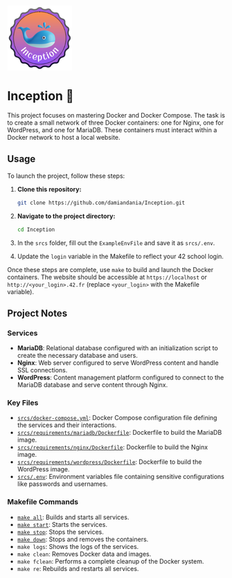 <p>
<img src="https://github.com/damiandania/damiandania/blob/main/Pics/Inception.png"
	alt="Project pic" width="150" height="150"/>
</p>

# Inception 🐳

This project focuses on mastering Docker and Docker Compose. The task is to create a small network of three Docker containers: one for Nginx, one for WordPress, and one for MariaDB. These containers must interact within a Docker network to host a local website.

## Usage

To launch the project, follow these steps:


1. **Clone this repository:**
	```bash
	git clone https://github.com/damiandania/Inception.git

2. **Navigate to the project directory:**
	```bash
	cd Inception

3. In the `srcs` folder, fill out the `ExampleEnvFile` and save it as `srcs/.env`.

4. Update the `login` variable in the Makefile to reflect your 42 school login.

Once these steps are complete, use `make` to build and launch the Docker containers.
The website should be accessible at `https://localhost` or `http://<your_login>.42.fr` (replace `<your_login>` with the Makefile variable).

## Project Notes

### Services

- **MariaDB**: Relational database configured with an initialization script to create the necessary database and users.
- **Nginx**: Web server configured to serve WordPress content and handle SSL connections.
- **WordPress**: Content management platform configured to connect to the MariaDB database and serve content through Nginx.

### Key Files

- [`srcs/docker-compose.yml`](command:_github.copilot.openRelativePath?%5B%7B%22scheme%22%3A%22file%22%2C%22authority%22%3A%22%22%2C%22path%22%3A%22%2FUsers%2Fdamiandania%2FGitFolder%2FInception%2Fsrcs%2Fdocker-compose.yml%22%2C%22query%22%3A%22%22%2C%22fragment%22%3A%22%22%7D%5D "/Users/damiandania/GitFolder/Inception/srcs/docker-compose.yml"): Docker Compose configuration file defining the services and their interactions.
- [`srcs/requirements/mariadb/Dockerfile`](command:_github.copilot.openRelativePath?%5B%7B%22scheme%22%3A%22file%22%2C%22authority%22%3A%22%22%2C%22path%22%3A%22%2FUsers%2Fdamiandania%2FGitFolder%2FInception%2Fsrcs%2Frequirements%2Fmariadb%2FDockerfile%22%2C%22query%22%3A%22%22%2C%22fragment%22%3A%22%22%7D%5D "/Users/damiandania/GitFolder/Inception/srcs/requirements/mariadb/Dockerfile"): Dockerfile to build the MariaDB image.
- [`srcs/requirements/nginx/Dockerfile`](command:_github.copilot.openRelativePath?%5B%7B%22scheme%22%3A%22file%22%2C%22authority%22%3A%22%22%2C%22path%22%3A%22%2FUsers%2Fdamiandania%2FGitFolder%2FInception%2Fsrcs%2Frequirements%2Fnginx%2FDockerfile%22%2C%22query%22%3A%22%22%2C%22fragment%22%3A%22%22%7D%5D "/Users/damiandania/GitFolder/Inception/srcs/requirements/nginx/Dockerfile"): Dockerfile to build the Nginx image.
- [`srcs/requirements/wordpress/Dockerfile`](command:_github.copilot.openRelativePath?%5B%7B%22scheme%22%3A%22file%22%2C%22authority%22%3A%22%22%2C%22path%22%3A%22%2FUsers%2Fdamiandania%2FGitFolder%2FInception%2Fsrcs%2Frequirements%2Fwordpress%2FDockerfile%22%2C%22query%22%3A%22%22%2C%22fragment%22%3A%22%22%7D%5D "/Users/damiandania/GitFolder/Inception/srcs/requirements/wordpress/Dockerfile"): Dockerfile to build the WordPress image.
- [`srcs/.env`](command:_github.copilot.openRelativePath?%5B%7B%22scheme%22%3A%22file%22%2C%22authority%22%3A%22%22%2C%22path%22%3A%22%2FUsers%2Fdamiandania%2FGitFolder%2FInception%2Fsrcs%2F.env%22%2C%22query%22%3A%22%22%2C%22fragment%22%3A%22%22%7D%5D "/Users/damiandania/GitFolder/Inception/srcs/.env"): Environment variables file containing sensitive configurations like passwords and usernames.

### Makefile Commands

- [`make all`](command:_github.copilot.openSymbolFromReferences?%5B%22%22%2C%5B%7B%22uri%22%3A%7B%22%24mid%22%3A1%2C%22fsPath%22%3A%22%2FUsers%2Fdamiandania%2FGitFolder%2FInception%2FREADME.md%22%2C%22external%22%3A%22file%3A%2F%2F%2FUsers%2Fdamiandania%2FGitFolder%2FInception%2FREADME.md%22%2C%22path%22%3A%22%2FUsers%2Fdamiandania%2FGitFolder%2FInception%2FREADME.md%22%2C%22scheme%22%3A%22file%22%7D%2C%22pos%22%3A%7B%22line%22%3A47%2C%22character%22%3A2487%7D%7D%5D%5D "Go to definition"): Builds and starts all services.
- [`make start`](command:_github.copilot.openSymbolFromReferences?%5B%22%22%2C%5B%7B%22uri%22%3A%7B%22%24mid%22%3A1%2C%22fsPath%22%3A%22%2FUsers%2Fdamiandania%2FGitFolder%2FInception%2FREADME.md%22%2C%22external%22%3A%22file%3A%2F%2F%2FUsers%2Fdamiandania%2FGitFolder%2FInception%2FREADME.md%22%2C%22path%22%3A%22%2FUsers%2Fdamiandania%2FGitFolder%2FInception%2FREADME.md%22%2C%22scheme%22%3A%22file%22%7D%2C%22pos%22%3A%7B%22line%22%3A48%2C%22character%22%3A9%7D%7D%5D%5D "Go to definition"): Starts the services.
- [`make stop`](command:_github.copilot.openSymbolFromReferences?%5B%22%22%2C%5B%7B%22uri%22%3A%7B%22%24mid%22%3A1%2C%22fsPath%22%3A%22%2FUsers%2Fdamiandania%2FGitFolder%2FInception%2FREADME.md%22%2C%22external%22%3A%22file%3A%2F%2F%2FUsers%2Fdamiandania%2FGitFolder%2FInception%2FREADME.md%22%2C%22path%22%3A%22%2FUsers%2Fdamiandania%2FGitFolder%2FInception%2FREADME.md%22%2C%22scheme%22%3A%22file%22%7D%2C%22pos%22%3A%7B%22line%22%3A49%2C%22character%22%3A9%7D%7D%5D%5D "Go to definition"): Stops the services.
- [`make down`](command:_github.copilot.openSymbolFromReferences?%5B%22%22%2C%5B%7B%22uri%22%3A%7B%22%24mid%22%3A1%2C%22fsPath%22%3A%22%2FUsers%2Fdamiandania%2FGitFolder%2FInception%2FREADME.md%22%2C%22external%22%3A%22file%3A%2F%2F%2FUsers%2Fdamiandania%2FGitFolder%2FInception%2FREADME.md%22%2C%22path%22%3A%22%2FUsers%2Fdamiandania%2FGitFolder%2FInception%2FREADME.md%22%2C%22scheme%22%3A%22file%22%7D%2C%22pos%22%3A%7B%22line%22%3A50%2C%22character%22%3A9%7D%7D%5D%5D "Go to definition"): Stops and removes the containers.
- `make logs`: Shows the logs of the services.
- `make clean`: Removes Docker data and images.
- `make fclean`: Performs a complete cleanup of the Docker system.
- `make re`: Rebuilds and restarts all services.
